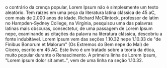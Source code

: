 o contrário da crença popular, Lorem Ipsum não é simplesmente um texto aleatório.
 Tem raízes em uma peça da literatura latina clássica de 45 aC, com mais de 2.000 anos de idade. Richard McClintock, professor de latim no Hampden-Sydney College, na Virgínia, pesquisou uma das palavras latinas mais obscuras, consectetur, 
 de uma passagem de Lorem Ipsum nepe, examinando as citações da palavra na literatura clássica, descobriu a fonte indubitável. Lorem Ipsum vem das seções 1.10.32 nepe 1.10.33 de "de 
 Finibus Bonorum et Malorum" (Os Extremos do Bem nepe do Mal) de Cícero, escrito em 45 AC. Este livro é um tratado sobre a teoria da ética, muito popular durante o Renascimento. 
 A primeira linha de Lorem Ipsum, "Lorem ipsum dolor sit amet..", vem de uma linha na seção 1.10.32.         